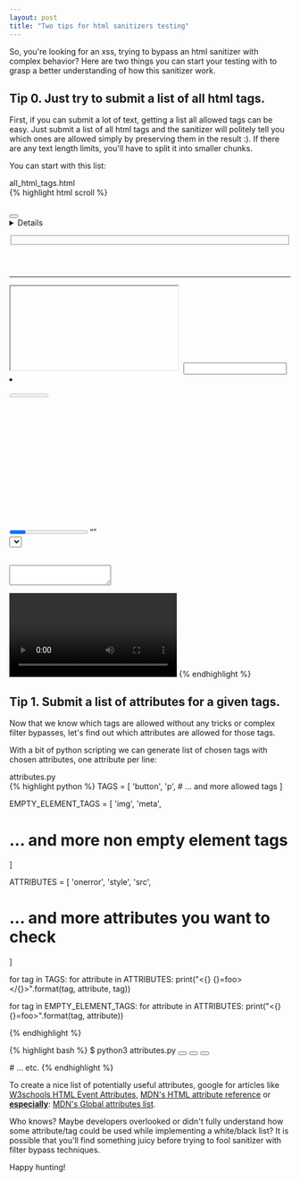 ```yaml
---
layout: post
title: "Two tips for html sanitizers testing"
---
```


So, you're looking for an xss, trying to bypass an html sanitizer with complex behavior? Here are two things you can start your testing with to grasp a better understanding of how this sanitizer work.

## Tip 0. Just try to submit a list of all html tags.

First, if you can submit a lot of text, getting a list all allowed tags can be easy. Just submit a list of all html tags and the sanitizer will politely tell you which ones are allowed simply by preserving them in the result :). If there are any text length limits, you'll have to split it into smaller chunks.

You can start with this list:

<div class="filename">all_html_tags.html</div>
<div class="scroll">
{% highlight html scroll %}
<!--...-->
<!doctype dfasf>
<a></a>
<abbr></abbr>
<acronym></acronym>
<address></address>
<applet></applet>
<area>
<article></article>
<aside></aside>
<audio></audio>
<b></b>
<base>
<basefont></basefont>
<bb></bb>
<bdo></bdo>
<big></big>
<blockquote></blockquote>
<body></body>
<br />
<button></button>
<canvas></canvas>
<caption></caption>
<center></center>
<cite></cite>
<code></code>
<col>
<colgroup></colgroup>
<command></command>
<datagrid></datagrid>
<datalist></datalist>
<dd></dd>
<del></del>
<details></details>
<dfn></dfn>
<dialog></dialog>
<dir></dir>
<div></div>
<dl></dl>
<dt></dt>
<em></em>
<embed>
<eventsource></eventsource>
<fieldset></fieldset>
<figcaption></figcaption>
<figure></figure>
<font></font>
<footer></footer>
<form></form>
<frame></frame>
<frameset></frameset>
<h1></h1>
<head></head>
<header></header>
<hgroup></hgroup>
<hr />
<html></html>
<i></i>
<iframe></iframe>
<img>
<input>
<ins></ins>
<isindex></isindex>
<kbd></kbd>
<keygen>
<label></label>
<legend></legend>
<li></li>
<link>
<map></map>
<mark></mark>
<menu></menu>
<meta>
<meter></meter>
<nav></nav>
<noframes></noframes>
<object></object>
<ol></ol>
<optgroup></optgroup>
<option></option>
<output></output>
<p></p>
<param>
<pre></pre>
<progress></progress>
<q></q>
<rp></rp>
<rt></rt>
<ruby></ruby>
<s></s>
<samp></samp>
<script></script>
<section></section>
<select></select>
<small></small>
<source>
<span></span>
<strike></strike>
<strong></strong>
<style></style>
<sub></sub>
<sup></sup>
<table></table>
<tbody></tbody>
<td></td>
<textarea></textarea>
<tfoot>	</tfoot>
<th></th>
<thead></thead>
<time></time>
<title></title>
<tr></tr>
<track>
<tt></tt>
<u></u>
<ul></ul>
<var></var>
<video></video>
<wbr>
<noscript></noscript>
{% endhighlight %}
</div>

## Tip 1. Submit a list of attributes for a given tags.

Now that we know which tags are allowed without any tricks or complex filter bypasses, let's find out which attributes are allowed for those tags.

With a bit of python scripting we can generate list of chosen tags with chosen attributes, one attribute per line:

<div class="filename">attributes.py</div>
{% highlight python %}
TAGS = [
    'button',
    'p',
#   ... and more allowed tags
]   

EMPTY_ELEMENT_TAGS = [
    'img',
    'meta',
#   ... and more non empty element tags
]   

ATTRIBUTES = [
    'onerror',
    'style',
    'src',
#   ... and more attributes you want to check
]   

for tag in TAGS:
    for attribute in ATTRIBUTES:
        print("<{} {}=foo></{}>".format(tag, attribute, tag))

for tag in EMPTY_ELEMENT_TAGS:
    for attribute in ATTRIBUTES:
        print("<{} {}=foo>".format(tag, attribute))

{% endhighlight %}

{% highlight bash %}
$ python3 attributes.py
<button onerror=foo></button>
<button style=foo></button>
<button src=foo></button>
<p onerror=foo></p>
# ... etc.
{% endhighlight %}

To create a nice list of potentially useful attributes, google for articles like [W3schools HTML Event Attributes](https://www.w3schools.com/tags/ref_eventattributes.asp), [MDN's HTML attribute reference](https://developer.mozilla.org/en-US/docs/Web/HTML/Attributes) or <u><b>especially</b></u>: [MDN's Global attributes list](https://developer.mozilla.org/en-US/docs/Web/HTML/Global_attributes). 

Who knows? Maybe developers overlooked or didn't fully understand how some attribute/tag could be used while implementing a white/black list? It is possible that you'll find something juicy before trying to fool sanitizer with filter bypass techniques.

Happy hunting!